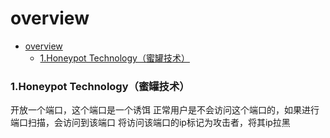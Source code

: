 # overview

<!-- @import "[TOC]" {cmd="toc" depthFrom=1 depthTo=6 orderedList=false} -->
<!-- code_chunk_output -->

- [overview](#overview)
    - [1.Honeypot Technology（蜜罐技术）](#1honeypot-technology蜜罐技术)

<!-- /code_chunk_output -->

### 1.Honeypot Technology（蜜罐技术）
开放一个端口，这个端口是一个诱饵
正常用户是不会访问这个端口的，如果进行端口扫描，会访问到该端口
将访问该端口的ip标记为攻击者，将其ip拉黑
